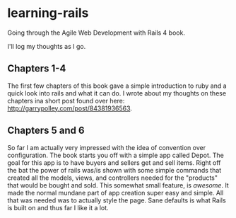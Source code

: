# learning-rails

Going through the Agile Web Development with Rails 4 book.

I'll log my thoughts as I go.

## Chapters 1-4

The first few chapters of this book gave a simple introduction to ruby and a quick look into rails and what it can do.  I wrote about my thoughts on these chapters ina  short post found over here: http://garrypolley.com/post/84381936563.

## Chapters 5 and 6

So far I am actually very impressed with the idea of convention over configuration.  The book starts you off with a simple app called Depot.  The goal for this app is to have buyers and sellers get and sell items.  Right off the bat the power of rails was/is shown with some simple commands that created all the models, views, and controllers needed for the "products" that would be bought and sold.  This somewhat small feature, is _awesome_.  It made the normal mundane part of app creation super easy and simple.  All that was needed was to actually style the page. Sane defaults is what Rails is built on and thus far I like it a lot.
